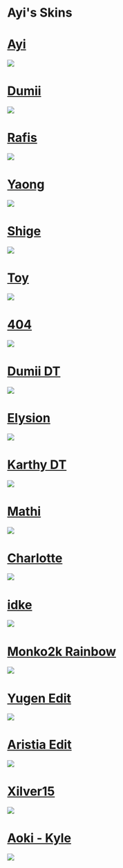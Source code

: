 # Ayi's Skins

# [ Ayi ](https://www.dropbox.com/home?preview=%E2%99%AA+Ayi+%E2%99%AA.osk)
![](https://osu.ppy.sh/ss/14143168/7c69)

# [ Dumii ](https://www.dropbox.com/home?preview=%E2%99%AA+Ayi+-+Dumii+%E2%99%AA.osk)
![](https://osu.ppy.sh/ss/14143147/71d7)

# [ Rafis ](https://www.dropbox.com/home?preview=%E2%99%AA+Dt+White+%E2%99%AA.osk)
![](https://osu.ppy.sh/ss/14143191/b400)

# [ Yaong ](https://www.dropbox.com/home?preview=%E2%99%AA+Ayi+-+Yaong+%E2%99%AA.osk)
![](https://osu.ppy.sh/ss/14143232/4d9d)

# [ Shige ](https://www.dropbox.com/home?preview=%E2%99%AA+Ayi+-+Shige%E2%99%AA.osk)
![](https://osu.ppy.sh/ss/14143250/0f84)

# [ Toy ](https://www.dropbox.com/home?preview=Ameliorate+v1.5.osk)
![](https://osu.ppy.sh/ss/14143278/60b4)

# [ 404 ](https://www.dropbox.com/home?preview=404+SkinNotFound+v2.osk)
![](https://osu.ppy.sh/ss/14143297/7bce)

# [ Dumii DT ](https://www.dropbox.com/home?preview=Dumii+Dt.osk)
![](https://osu.ppy.sh/ss/14143309/fd63)

# [ Elysion ](https://www.dropbox.com/home?preview=Elysion.osk)
![](https://osu.ppy.sh/ss/14143318/cf83)

# [ Karthy DT ](https://www.dropbox.com/home?preview=Karthy+DT.osk)
![](https://osu.ppy.sh/ss/14143327/b6a6)

# [ Mathi ](https://www.dropbox.com/home?preview=Mathi.osk)
![](https://osu.ppy.sh/ss/14143334/d8fe)

# [ Charlotte ](https://www.dropbox.com/home?preview=Charlotte%2Bv2.osk)
![](https://osu.ppy.sh/ss/14143343/d576)

# [ idke ](https://www.dropbox.com/home?preview=idke+1.2.osk)
![](https://osu.ppy.sh/ss/14143352/35e2)

# [ Monko2k Rainbow ](https://www.dropbox.com/home?preview=Monko2kSkin+-+Aesthetic+Rainbow.osk)
![](https://osu.ppy.sh/ss/14143359/e753)

# [ Yugen Edit ](https://www.dropbox.com/home?preview=-+YUGEN+FINAL+-+Widescreen.osk)
![](https://osu.ppy.sh/ss/14143368/3d0f)

# [ Aristia Edit ](https://www.dropbox.com/home?preview=Aristia(Edit).osk)
![](https://osu.ppy.sh/ss/14143385/3f99)

# [ Xilver15 ](https://www.dropbox.com/home?preview=Xilver15.osk)
![](https://osu.ppy.sh/ss/14143398/23dd)

# [ Aoki - Kyle ](https://www.dropbox.com/home?preview=-++++++%23Aoki+%5B1.2%5D+(Kyle).osk)
![](https://osu.ppy.sh/ss/14143413/994a)
